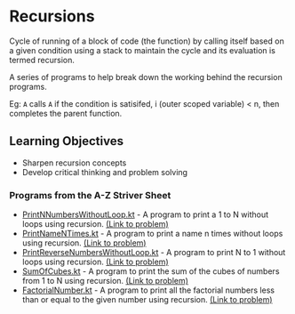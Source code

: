 # Recursions

Cycle of running of a block of code (the function) by calling itself based on a given condition using a stack to maintain the cycle and its evaluation is termed recursion.

A series of programs to help break down the working behind the recursion programs.

Eg: `A` calls `A` if the condition is satisifed, i (outer scoped variable) < n, then completes the parent function.

## Learning Objectives

- Sharpen recursion concepts
- Develop critical thinking and problem solving

### Programs from the A-Z Striver Sheet

- [PrintNNumbersWithoutLoop.kt](PrintNNumbersWithoutLoop.kt) - A program to print a 1 to N without loops using recursion.
  [(Link to problem)](https://bit.ly/3K2epHv)
- [PrintNameNTimes.kt](PrintNameNTimes.kt) - A program to print a name n times without loops using recursion.
  [(Link to problem)](https://www.geeksforgeeks.org/problems/print-gfg-n-times/1)
- [PrintReverseNumbersWithoutLoop.kt](PrintReverseNumbersWithoutLoop.kt) - A program to print N to 1 without loops using recursion.
  [(Link to problem)](https://bit.ly/3LOkcBn)
- [SumOfCubes.kt](SumOfCubes.kt) - A program to print the sum of the cubes of numbers from 1 to N using recursion.
  [(Link to problem)](https://geeksforgeeks.org/problems/sum-of-first-n-terms5843/1)
- [FactorialNumber.kt](FactorialNumber.kt) - A program to print all the factorial numbers less than or equal to the given number using recursion.
  [(Link to problem)](https://geeksforgeeks.org/problems/sum-of-first-n-terms5843/1)
  
